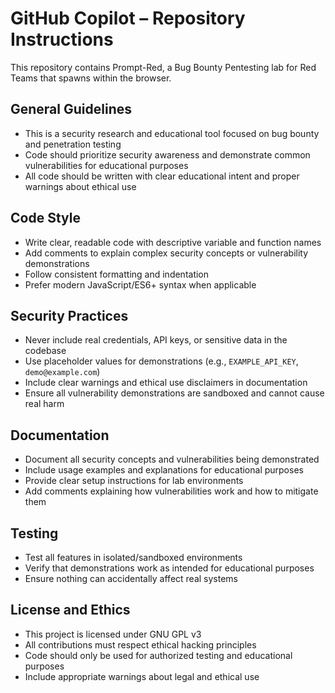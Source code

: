 # GitHub Copilot – Repository Instructions

This repository contains Prompt-Red, a Bug Bounty Pentesting lab for Red Teams that spawns within the browser.

## General Guidelines

- This is a security research and educational tool focused on bug bounty and penetration testing
- Code should prioritize security awareness and demonstrate common vulnerabilities for educational purposes
- All code should be written with clear educational intent and proper warnings about ethical use

## Code Style

- Write clear, readable code with descriptive variable and function names
- Add comments to explain complex security concepts or vulnerability demonstrations
- Follow consistent formatting and indentation
- Prefer modern JavaScript/ES6+ syntax when applicable

## Security Practices

- Never include real credentials, API keys, or sensitive data in the codebase
- Use placeholder values for demonstrations (e.g., `EXAMPLE_API_KEY`, `demo@example.com`)
- Include clear warnings and ethical use disclaimers in documentation
- Ensure all vulnerability demonstrations are sandboxed and cannot cause real harm

## Documentation

- Document all security concepts and vulnerabilities being demonstrated
- Include usage examples and explanations for educational purposes
- Provide clear setup instructions for lab environments
- Add comments explaining how vulnerabilities work and how to mitigate them

## Testing

- Test all features in isolated/sandboxed environments
- Verify that demonstrations work as intended for educational purposes
- Ensure nothing can accidentally affect real systems

## License and Ethics

- This project is licensed under GNU GPL v3
- All contributions must respect ethical hacking principles
- Code should only be used for authorized testing and educational purposes
- Include appropriate warnings about legal and ethical use

